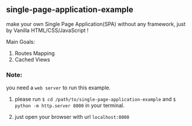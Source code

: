 ## single-page-application-example
make your own Single Page Application(SPA) without any framework, just by Vanilla HTML/CSS/JavaScript !

Main Goals:
1. Routes Mapping
2. Cached Views

### Note:
you need a `web server` to run this example.

1. please run `$ cd /path/to/single-page-application-example` and `$ python -m http.server 8000` in your terminal.

2. just open your browser with url `localhost:8000`
